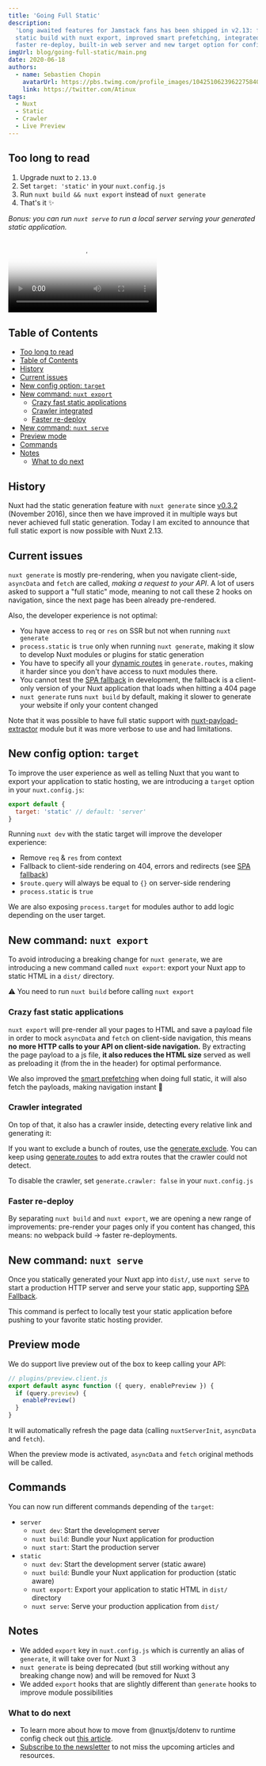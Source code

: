 ```yaml
---
title: 'Going Full Static'
description:
  'Long awaited features for Jamstack fans has been shipped in v2.13: full
  static build with nuxt export, improved smart prefetching, integrated crawler,
  faster re-deploy, built-in web server and new target option for config :zap:️'
imgUrl: blog/going-full-static/main.png
date: 2020-06-18
authors:
  - name: Sebastien Chopin
    avatarUrl: https://pbs.twimg.com/profile_images/1042510623962275840/1Iw_Mvud_400x400.jpg
    link: https://twitter.com/Atinux
tags:
  - Nuxt
  - Static
  - Crawler
  - Live Preview
---
```


## Too long to read

1. Upgrade nuxt to `2.13.0`
2. Set `target: 'static'` in your `nuxt.config.js`
3. Run `nuxt build && nuxt export` instead of `nuxt generate`
4. That's it ✨

_Bonus: you can run `nuxt serve` to run a local server serving your generated
static application._

<video poster="https://res.cloudinary.com/nuxt/video/upload/v1588095794/nuxt-full-static_rnnbvm.jpg" loop playsinline controls>
  <source src="https://res.cloudinary.com/nuxt/video/upload/v1588095794/nuxt-full-static_rnnbvm.webm" type="video/webm" />
  <source src="https://res.cloudinary.com/nuxt/video/upload/v1592503417/nuxt-full-static_rnnbvm.mp4" type="video/mp4" />
  <source src="https://res.cloudinary.com/nuxt/video/upload/v1588095794/nuxt-full-static_rnnbvm.ogv" type="video/ogg" />
</video>

## Table of Contents

- [Too long to read](#too-long-to-read)
- [Table of Contents](#table-of-contents)
- [History](#history)
- [Current issues](#current-issues)
- [New config option: `target`](#new-config-option-target)
- [New command: `nuxt export`](#new-command-nuxt-export)
  - [Crazy fast static applications](#crazy-fast-static-applications)
  - [Crawler integrated](#crawler-integrated)
  - [Faster re-deploy](#faster-re-deploy)
- [New command: `nuxt serve`](#new-command-nuxt-serve)
- [Preview mode](#preview-mode)
- [Commands](#commands)
- [Notes](#notes)
  - [What to do next](#what-to-do-next)

## History

Nuxt had the static generation feature with `nuxt generate` since
[v0.3.2](https://github.com/nuxt/nuxt.js/releases/tag/v0.3.2) (November 2016),
since then we have improved it in multiple ways but never achieved full static
generation. Today I am excited to announce that full static export is now
possible with Nuxt 2.13.

## Current issues

`nuxt generate` is mostly pre-rendering, when you navigate client-side,
`asyncData` and `fetch` are called, _making a request to your API_. A lot of
users asked to support a "full static" mode, meaning to not call these 2 hooks
on navigation, since the next page has been already pre-rendered.

Also, the developer experience is not optimal:

- You have access to `req` or `res` on SSR but not when running `nuxt generate`
- `process.static` is `true` only when running `nuxt generate`, making it slow
  to develop Nuxt modules or plugins for static generation
- You have to specify all your
  [dynamic routes](https://nuxtjs.org/guide/routing#dynamic-routes) in
  `generate.routes`, making it harder since you don't have access to nuxt
  modules there.
- You cannot test the
  [SPA fallback](https://nuxtjs.org/guide/routing#spa-fallback) in development,
  the fallback is a client-only version of your Nuxt application that loads when
  hitting a 404 page
- `nuxt generate` runs `nuxt build` by default, making it slower to generate
  your website if only your content changed

Note that it was possible to have full static support with
[nuxt-payload-extractor](https://github.com/DreaMinder/nuxt-payload-extractor)
module but it was more verbose to use and had limitations.

## New config option: `target`

To improve the user experience as well as telling Nuxt that you want to export
your application to static hosting, we are introducing a `target` option in your
`nuxt.config.js`:

```js
export default {
  target: 'static' // default: 'server'
}
```

Running `nuxt dev` with the static target will improve the developer experience:

- Remove `req` & `res` from context
- Fallback to client-side rendering on 404, errors and redirects (see
  [SPA fallback](https://nuxtjs.org/api/configuration-generate#fallback))
- `$route.query` will always be equal to `{}` on server-side rendering
- `process.static` is `true`

We are also exposing `process.target` for modules author to add logic depending
on the user target.

## New command: `nuxt export`

To avoid introducing a breaking change for `nuxt generate`, we are introducing a
new command called `nuxt export`: export your Nuxt app to static HTML in a
`dist/` directory.

<base-alert>

⚠️ You need to run `nuxt build` before calling `nuxt export`

</base-alert>

### Crazy fast static applications

`nuxt export` will pre-render all your pages to HTML and save a payload file in
order to mock `asyncData` and `fetch` on client-side navigation, this means
**no** **more HTTP calls to your API on client-side navigation.** By extracting
the page payload to a js file, **it also reduces the HTML size** served as well
as preloading it (from the <link> in the header) for optimal performance.

We also improved the
[smart prefetching](https://nuxtjs.org/blog/introducing-smart-prefetching) when
doing full static, it will also fetch the payloads, making navigation instant 👀

### Crawler integrated

On top of that, it also has a crawler inside, detecting every relative link and
generating it:

If you want to exclude a bunch of routes, use the
[generate.exclude](https://nuxtjs.org/api/configuration-generate#exclude). You
can keep using
[generate.routes](https://nuxtjs.org/api/configuration-generate#routes) to add
extra routes that the crawler could not detect.

To disable the crawler, set `generate.crawler: false` in your `nuxt.config.js`

### Faster re-deploy

By separating `nuxt build` and `nuxt export`, we are opening a new range of
improvements: pre-render your pages only if you content has changed, this means:
no webpack build → faster re-deployments.

## New command: `nuxt serve`

Once you statically generated your Nuxt app into `dist/`, use `nuxt serve` to
start a production HTTP server and serve your static app, supporting
[SPA Fallback](/guide/routing#spa-fallback).

This command is perfect to locally test your static application before pushing
to your favorite static hosting provider.

## Preview mode

We do support live preview out of the box to keep calling your API:

```js
// plugins/preview.client.js
export default async function ({ query, enablePreview }) {
  if (query.preview) {
    enablePreview()
  }
}
```

It will automatically refresh the page data (calling `nuxtServerInit`,
`asyncData` and `fetch`).

When the preview mode is activated, `asyncData` and `fetch` original methods
will be called.

## Commands

You can now run different commands depending of the `target`:

- `server`
  - `nuxt dev`: Start the development server
  - `nuxt build`: Bundle your Nuxt application for production
  - `nuxt start`: Start the production server
- `static`
  - `nuxt dev`: Start the development server (static aware)
  - `nuxt build`: Bundle your Nuxt application for production (static aware)
  - `nuxt export`: Export your application to static HTML in `dist/` directory
  - `nuxt serve`: Serve your production application from `dist/`

## Notes

- We added `export` key in `nuxt.config.js` which is currently an alias of
  `generate`, it will take over for Nuxt 3
- `nuxt generate` is being deprecated (but still working without any breaking
  change now) and will be removed for Nuxt 3
- We added `export` hooks that are slightly different than `generate` hooks to
  improve module possibilities

### What to do next

- To learn more about how to move from @nuxtjs/dotenv to runtime config check
  out [this article](/blog/moving-from-nuxtjs-dotenv-to-runtime-config).
- [Subscribe to the newsletter](#subscribe-to-newsletter) to not miss the
  upcoming articles and resources.
